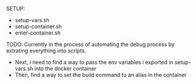 SETUP:
- setup-vars.sh
- setup-container.sh
- enter-container.sh

TODO:
Currently in the process of automating the debug process by extrating everything into scripts.
- Next, i need to find a way to pass the env variables i exported in setup-vars.sh into the docker container
- Then, find a way to set the build command to an alias in the container


